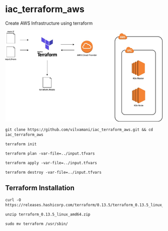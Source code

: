# iac_terraform_aws
Create AWS Infrastructure using terraform

![Kubernetes Cluster IaC](docs/img/architecture.jpg?raw=true "Kubernetes Cluster IaC")

```
git clone https://github.com/vilvamani/iac_terraform_aws.git && cd iac_terraform_aws
```

```
terraform init
```

```
terraform plan -var-file=../input.tfvars
```

```
terraform apply -var-file=../input.tfvars
```

```
terraform destroy -var-file=../input.tfvars
```

## Terraform Installation

```
curl -O https://releases.hashicorp.com/terraform/0.13.5/terraform_0.13.5_linux_amd64.zip
```

```
unzip terraform_0.13.5_linux_amd64.zip
```

```
sudo mv terraform /usr/sbin/
```

